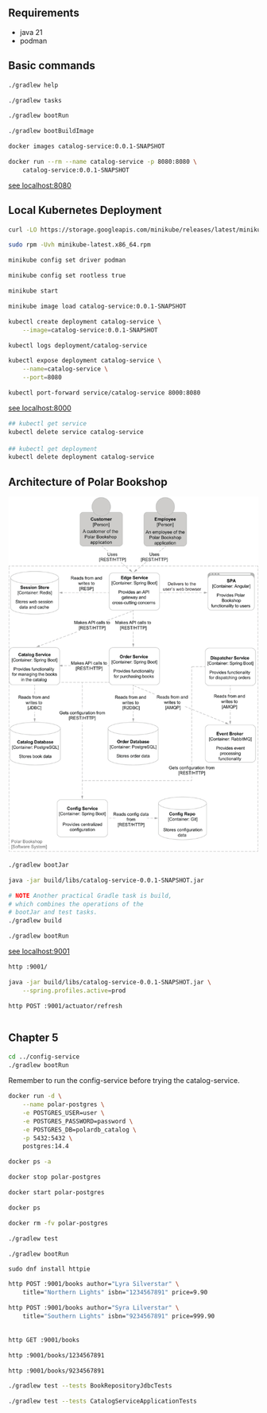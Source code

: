 ## Requirements

- java 21
- podman

## Basic commands

```bash
./gradlew help
```

```bash
./gradlew tasks
```

```bash
./gradlew bootRun
```

```bash
./gradlew bootBuildImage
```

```bash
docker images catalog-service:0.0.1-SNAPSHOT
```

```bash
docker run --rm --name catalog-service -p 8080:8080 \
    catalog-service:0.0.1-SNAPSHOT
```
[see localhost:8080](http://localhost:8080/)

## Local Kubernetes Deployment

```bash
curl -LO https://storage.googleapis.com/minikube/releases/latest/minikube-latest.x86_64.rpm
```
```bash
sudo rpm -Uvh minikube-latest.x86_64.rpm
```
```bash
minikube config set driver podman
```
```bash
minikube config set rootless true
```
```bash
minikube start
```
```bash
minikube image load catalog-service:0.0.1-SNAPSHOT
```
```bash
kubectl create deployment catalog-service \
    --image=catalog-service:0.0.1-SNAPSHOT
```
```bash
kubectl logs deployment/catalog-service
```
```bash
kubectl expose deployment catalog-service \
    --name=catalog-service \
    --port=8080
```
```bash
kubectl port-forward service/catalog-service 8000:8080
```
[see localhost:8000](http://localhost:8000/)

```bash
## kubectl get service
kubectl delete service catalog-service

## kubectl get deployment
kubectl delete deployment catalog-service
```

## Architecture of Polar Bookshop

![Architecture of Polar Bookshop](./images/fig-2.14-architecture-Polar_Bookshop.png "qwe")

```bash
./gradlew bootJar
```
```bash
java -jar build/libs/catalog-service-0.0.1-SNAPSHOT.jar
```
```bash
# NOTE Another practical Gradle task is build, 
# which combines the operations of the 
# bootJar and test tasks.
./gradlew build
```
```bash
./gradlew bootRun
```
[see localhost:9001](http://localhost:9001/)

```bash
http :9001/
```
```bash
java -jar build/libs/catalog-service-0.0.1-SNAPSHOT.jar \
    --spring.profiles.active=prod
```
```bash
http POST :9001/actuator/refresh
```
```bash

```

## Chapter 5

```bash
cd ../config-service
./gradlew bootRun
```
Remember to run the config-service before trying the catalog-service.

```bash
docker run -d \
    --name polar-postgres \
    -e POSTGRES_USER=user \
    -e POSTGRES_PASSWORD=password \
    -e POSTGRES_DB=polardb_catalog \
    -p 5432:5432 \
    postgres:14.4
```

```bash
docker ps -a
```

```bash
docker stop polar-postgres
```

```bash
docker start polar-postgres
```

```bash
docker ps
```

```bash
docker rm -fv polar-postgres
```

```bash
./gradlew test
```

```bash
./gradlew bootRun
```

```
sudo dnf install httpie
```

```bash
http POST :9001/books author="Lyra Silverstar" \
    title="Northern Lights" isbn="1234567891" price=9.90
```

```bash
http POST :9001/books author="Syra Lilverstar" \
    title="Southern Lights" isbn="9234567891" price=999.90
```

```bash

http GET :9001/books
```

```bash
http :9001/books/1234567891
```

```bash
http :9001/books/9234567891
```

```bash
./gradlew test --tests BookRepositoryJdbcTests
```

```bash
./gradlew test --tests CatalogServiceApplicationTests
```
